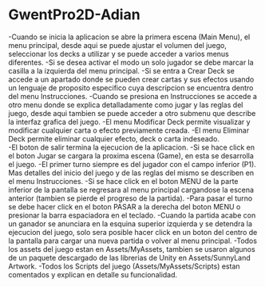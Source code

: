 # GwentPro2D-Adian
 -Cuando se inicia la aplicacion se abre la primera escena (Main Menu), el menu principal, desde aqui se puede ajustar el volumen del juego, seleccionar los decks a utilizar y se puede acceder a varios menus diferentes.
 -Si se desea activar el modo un solo jugador se debe marcar la casilla a la izquierda del menu principal.
 -Si se entra a Crear Deck se accede a un apartado donde se pueden crear cartas y sus efectos usando un lenguaje de proposito especifico cuya descripcion se encuentra dentro del menu Instrucciones. 
 -Cuando se presiona en Instrucciones se accede a otro menu donde se explica detalladamente como jugar y las reglas del juego, desde aqui tambien se puede acceder a otro submenu que describe la interfaz grafica del juego.
 -El menu Modificar Deck permite visualizar y modificar cualquier carta o efecto previamente creada.
 -El menu Eliminar Deck permite eliminar cualquier efecto, deck o carta indeseado.  
 -El boton de salir termina la ejecucion de la aplicacion.
 -Si se hace click en el boton Jugar se cargara la proxima escena (Game), en esta se desarrolla el juego.
 -El primer turno siempre es del jugador con el campo inferior (P1). Mas detalles del inicio del juego y de las reglas del mismo se describen en el menu Instrucciones.
 -Si se hace click en el boton MENU de la parte inferior de la pantalla se regresara al menu principal cargandose la escena anterior (tambien se pierde el progreso de la partida).
 -Para pasar el turno se debe hacer click en el boton PASAR a la derecha del boton MENU o presionar la barra espaciadora en el teclado.
 -Cuando la partida acabe con un ganador se anunciara en la esquina superior izquierda y se detendra la ejecucion del juego, solo sera posible hacer click en un boton del centro de la pantalla para cargar una nueva partida o volver al menu principal.
 -Todos los assets del juego estan en Assets/MyAssets, tambien se usaron algunos de un paquete descargado de las librerias de Unity en Assets/SunnyLand Artwork.
 -Todos los Scripts del juego (Assets/MyAssets/Scripts) estan comentados y explican en detalle su funcionalidad.